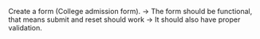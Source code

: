 Create a form (College admission form). 
-> The form should be functional, that means submit and reset should work 
-> It should also have proper validation.
